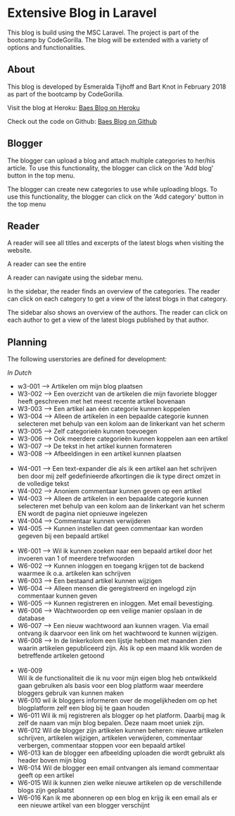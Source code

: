 <h1>Extensive Blog in Laravel</h1>
<p>This blog is build using the MSC Laravel. The project is part of the bootcamp by CodeGorilla. The blog will be extended with a variety of options and functionalities.</p>

<h2>About</h2>
<p>This blog is developed by Esmeralda Tijhoff and Bart Knot in February 2018 as part of the bootcamp by CodeGorilla.</p>
<p>Visit the blog at Heroku: <a href='http://secure-cliffs-14197.herokuapp.com/index.ph' target='blank'>Baes Blog on Heroku</a></p>
<p>Check out the code on Github: <a href="https://github.com/Esmoves/laravel_blog_2" target='blank'>Baes Blog on Github</a></p>

<h2>Blogger</h2>
<p>The blogger can upload a blog and attach multiple categories to her/his article. To use this functionality, the blogger can click on the 'Add blog' button in the top menu.</p>
<p>The blogger can create new categories to use while uploading blogs. To use this functionality, the blogger can click on the 'Add category' button in the top menu</p>

<h2>Reader</h2>
<p>A reader will see all titles and excerpts of the latest blogs when visiting the website.</p>
<p>A reader can see the entire  
<p>A reader can navigate using the sidebar menu.</p>
<p>In the sidebar, the reader finds an overview of the categories. The reader can click on each category to get a view of the latest blogs in that category.</p>
<p>The sidebar also shows an overview of the authors. The reader can click on each author to get a view of the latest blogs published by that author.</p>    

<h2>Planning</h2>
<p>The following userstories are defined for development:</p>
<em>In Dutch</em>

<ul>

  <li> w3-001 --> Artikelen om mijn blog plaatsen</li>
  <li> W3-002 --> Een overzicht van de artikelen die mijn favoriete blogger heeft geschreven met het meest recente artikel bovenaan</li>
  <li> W3-003 --> Een artikel aan één categorie kunnen koppelen</li>
  <li> W3-004 --> Alleen de artikelen in een bepaalde categorie kunnen selecteren met behulp van een kolom aan de linkerkant van het scherm</li>
  <li> W3-005 --> Zelf categorieën kunnen toevoegen</li>
  <li> W3-006 --> Ook meerdere categorieën kunnen koppelen aan een artikel</li>
  <li> W3-007 --> De tekst in het artikel kunnen formateren </li>
  <li> W3-008 --> Afbeeldingen in een artikel kunnen plaatsen</li>
  <br />

  <li> W4-001 --> Een text-expander die als ik een artikel aan het schrijven ben door mij zelf gedefinieerde afkortingen die ik type direct omzet in de volledige tekst</li>
  <li> W4-002 --> Anoniem commentaar kunnen geven op een artikel</li>
  <li> W4-003 --> Alleen de artikelen in een bepaalde categorie kunnen selecteren met behulp van een kolom aan de linkerkant van het scherm EN wordt de pagina niet opnieuwe ingelezen</li>
  <li> W4-004 --> Commentaar kunnen verwijderen</li>
  <li> W4-005 --> Kunnen instellen dat geen commentaar kan worden gegeven bij een bepaald artikel</li>

  <br />
  <li> W6-001 --> Wil ik kunnen zoeken naar een bepaald artikel door het invoeren van 1 of meerdere trefwoorden</li>
  <li> W6-002 --> Kunnen inloggen en toegang krijgen tot de backend waarmee ik o.a. artikelen kan schrijven</li>
  <li> W6-003 --> Een bestaand artikel kunnen wijzigen</li>
  <li> W6-004 --> Alleen mensen die geregistreerd en ingelogd zijn commentaar kunnen geven</li>
  <li> W6-005 --> Kunnen registreren en inloggen. Met email bevestiging. </li>
  <li> W6-006 --> Wachtwoorden op een veilige manier opslaan in de database</li>
  <li> W6-007 --> Een nieuw wachtwoord aan kunnen vragen. Via email ontvang ik daarvoor een link om het wachtwoord te kunnen wijzigen.</li>
  <li> W6-008 --> In de linkerkolom een lijstje hebben met maanden zien waarin artikelen gepubliceerd zijn. Als ik op een maand klik worden de betreffende artikelen getoond</li>

  <br />
  <li> W6-009</li> Wil ik de functionaliteit die ik nu voor mijn eigen blog heb ontwikkeld gaan gebruiken als basis voor een blog platform waar meerdere bloggers gebruik van kunnen maken</li>
  <li> W6-010 wil ik bloggers informeren over de mogelijkheden om op het blogplatform zelf een blog bij te gaan houden</li>
  <li> W6-011 Wil ik mij registreren als blogger op het platform. Daarbij mag ik zelf de naam van mijn blog bepalen. Deze naam moet uniek zijn. </li>
  <li> W6-012 Wil de blogger zijn artikelen kunnen beheren: nieuwe artikelen schrijven, artikelen wijzigen, artikelen verwijderen, commentaar verbergen, commentaar stoppen voor een bepaald artikel</li>
  <li> W6-013 kan de blogger een afbeelding uploaden die wordt gebruikt als header boven mijn blog</li>
  <li> W6-014 Wil de blogger een email ontvangen als iemand commentaar geeft op een artikel</li>
  <li> W6-015 Wil ik kunnen zien welke nieuwe artikelen op de verschillende blogs zijn geplaatst </li>
  <li> W6-016 Kan ik me abonneren op een blog en krijg ik een email als er een nieuwe artikel van een blogger verschijnt</li>


</ul>
